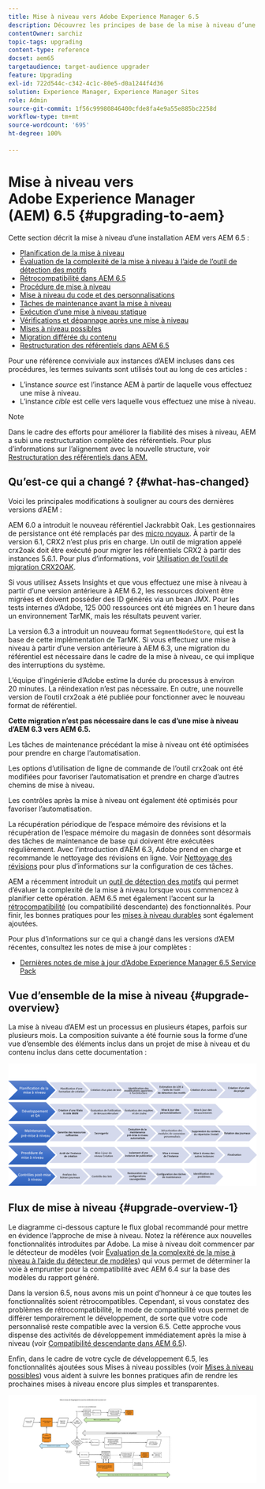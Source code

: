 ```yaml
---
title: Mise à niveau vers Adobe Experience Manager 6.5
description: Découvrez les principes de base de la mise à niveau d’une installation Adobe Experience Manager (AEM) plus ancienne vers AEM 6.5.
contentOwner: sarchiz
topic-tags: upgrading
content-type: reference
docset: aem65
targetaudience: target-audience upgrader
feature: Upgrading
exl-id: 722d544c-c342-4c1c-80e5-d0a1244f4d36
solution: Experience Manager, Experience Manager Sites
role: Admin
source-git-commit: 1f56c99980846400cfde8fa4e9a55e885bc2258d
workflow-type: tm+mt
source-wordcount: '695'
ht-degree: 100%

---
```


# Mise à niveau vers Adobe Experience Manager (AEM) 6.5 {#upgrading-to-aem}

Cette section décrit la mise à niveau d’une installation AEM vers AEM 6.5 :

* [Planification de la mise à niveau](/help/sites-deploying/upgrade-planning.md)
* [Évaluation de la complexité de la mise à niveau à l’aide de l’outil de détection des motifs](/help/sites-deploying/pattern-detector.md)
* [Rétrocompatibilité dans AEM 6.5](/help/sites-deploying/backward-compatibility.md)
  <!--* [Using Offline Reindexing To Reduce Downtime During an Upgrade](/help/sites-deploying/upgrade-offline-reindexing.md)-->
* [Procédure de mise à niveau](/help/sites-deploying/upgrade-procedure.md)
* [Mise à niveau du code et des personnalisations](/help/sites-deploying/upgrading-code-and-customizations.md)
* [Tâches de maintenance avant la mise à niveau](/help/sites-deploying/pre-upgrade-maintenance-tasks.md)
* [Exécution d’une mise à niveau statique](/help/sites-deploying/in-place-upgrade.md)
* [Vérifications et dépannage après une mise à niveau](/help/sites-deploying/post-upgrade-checks-and-troubleshooting.md)
* [Mises à niveau possibles](/help/sites-deploying/sustainable-upgrades.md)
* [Migration différée du contenu](/help/sites-deploying/lazy-content-migration.md)
* [Restructuration des référentiels dans AEM 6.5](/help/sites-deploying/repository-restructuring.md)

Pour une référence conviviale aux instances d’AEM incluses dans ces procédures, les termes suivants sont utilisés tout au long de ces articles :

* L’instance *source* est l’instance AEM à partir de laquelle vous effectuez une mise à niveau.
* L’instance *cible* est celle vers laquelle vous effectuez une mise à niveau.

>[!NOTE]
>
>Dans le cadre des efforts pour améliorer la fiabilité des mises à niveau, AEM a subi une restructuration complète des référentiels. Pour plus d’informations sur l’alignement avec la nouvelle structure, voir [Restructuration des référentiels dans AEM.](/help/sites-deploying/repository-restructuring.md)

## Qu’est-ce qui a changé ? {#what-has-changed}

Voici les principales modifications à souligner au cours des dernières versions d’AEM :

AEM 6.0 a introduit le nouveau référentiel Jackrabbit Oak. Les gestionnaires de persistance ont été remplacés par des [micro noyaux](/help/sites-deploying/platform.md#contentbody_title_4). À partir de la version 6.1, CRX2 n’est plus pris en charge. Un outil de migration appelé crx2oak doit être exécuté pour migrer les référentiels CRX2 à partir des instances 5.6.1. Pour plus d’informations, voir [Utilisation de l’outil de migration CRX2OAK](/help/sites-deploying/using-crx2oak.md).

Si vous utilisez Assets Insights et que vous effectuez une mise à niveau à partir d’une version antérieure à AEM 6.2, les ressources doivent être migrées et doivent posséder des ID générés via un bean JMX. Pour les tests internes d’Adobe, 125 000 ressources ont été migrées en 1 heure dans un environnement TarMK, mais les résultats peuvent varier.

La version 6.3 a introduit un nouveau format `SegmentNodeStore`, qui est la base de cette implémentation de TarMK. Si vous effectuez une mise à niveau à partir d’une version antérieure à AEM 6.3, une migration du référentiel est nécessaire dans le cadre de la mise à niveau, ce qui implique des interruptions du système.

L’équipe d&#39;ingénierie d’Adobe estime la durée du processus à environ 20 minutes. La réindexation n’est pas nécessaire. En outre, une nouvelle version de l’outil crx2oak a été publiée pour fonctionner avec le nouveau format de référentiel.

**Cette migration n’est pas nécessaire dans le cas d’une mise à niveau d’AEM 6.3 vers AEM 6.5.**

Les tâches de maintenance précédant la mise à niveau ont été optimisées pour prendre en charge l’automatisation.

Les options d’utilisation de ligne de commande de l’outil crx2oak ont été modifiées pour favoriser l’automatisation et prendre en charge d’autres chemins de mise à niveau.

Les contrôles après la mise à niveau ont également été optimisés pour favoriser l’automatisation.

La récupération périodique de l’espace mémoire des révisions et la récupération de l’espace mémoire du magasin de données sont désormais des tâches de maintenance de base qui doivent être exécutées régulièrement. Avec l’introduction d’AEM 6.3, Adobe prend en charge et recommande le nettoyage des révisions en ligne. Voir [Nettoyage des révisions](/help/sites-deploying/revision-cleanup.md) pour plus d’informations sur la configuration de ces tâches.

AEM a récemment introduit un [outil de détection des motifs](/help/sites-deploying/pattern-detector.md) qui permet d’évaluer la complexité de la mise à niveau lorsque vous commencez à planifier cette opération. AEM 6.5 met également l’accent sur la [rétrocompatibilité](/help/sites-deploying/backward-compatibility.md) (ou compatibilité descendante) des fonctionnalités. Pour finir, les bonnes pratiques pour les [mises à niveau durables](/help/sites-deploying/sustainable-upgrades.md) sont également ajoutées.

Pour plus d’informations sur ce qui a changé dans les versions d’AEM récentes, consultez les notes de mise à jour complètes :

* [Dernières notes de mise à jour d’Adobe Experience Manager 6.5 Service Pack](/help/release-notes/release-notes.md)

## Vue d’ensemble de la mise à niveau {#upgrade-overview}

La mise à niveau d’AEM est un processus en plusieurs étapes, parfois sur plusieurs mois. La composition suivante a été fournie sous la forme d’une vue d’ensemble des éléments inclus dans un projet de mise à niveau et du contenu inclus dans cette documentation :

![screen_shot_2018-03-30at80708am](assets/screen_shot_2018-03-30at80708am.png)

## Flux de mise à niveau {#upgrade-overview-1}

Le diagramme ci-dessous capture le flux global recommandé pour mettre en évidence l’approche de mise à niveau. Notez la référence aux nouvelles fonctionnalités introduites par Adobe. La mise à niveau doit commencer par le détecteur de modèles (voir [Évaluation de la complexité de la mise à niveau à l’aide du détecteur de modèles](/help/sites-deploying/pattern-detector.md)) qui vous permet de déterminer la voie à emprunter pour la compatibilité avec AEM 6.4 sur la base des modèles du rapport généré.

Dans la version 6.5, nous avons mis un point d’honneur à ce que toutes les fonctionnalités soient rétrocompatibles. Cependant, si vous constatez des problèmes de rétrocompatibilité, le mode de compatibilité vous permet de différer temporairement le développement, de sorte que votre code personnalisé reste compatible avec la version 6.5. Cette approche vous dispense des activités de développement immédiatement après la mise à niveau (voir [Compatibilité descendante dans AEM 6.5](/help/sites-deploying/backward-compatibility.md)).

Enfin, dans le cadre de votre cycle de développement 6.5, les fonctionnalités ajoutées sous Mises à niveau possibles (voir [Mises à niveau possibles](/help/sites-deploying/sustainable-upgrades.md)) vous aident à suivre les bonnes pratiques afin de rendre les prochaines mises à niveau encore plus simples et transparentes.

![6_4_upgrade_overviewflowchart-newpage3](assets/6_4_upgrade_overviewflowchart-newpage3.png)

